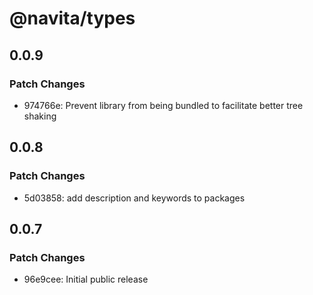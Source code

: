 # @navita/types

## 0.0.9

### Patch Changes

- 974766e: Prevent library from being bundled to facilitate better tree shaking

## 0.0.8

### Patch Changes

- 5d03858: add description and keywords to packages

## 0.0.7

### Patch Changes

- 96e9cee: Initial public release
